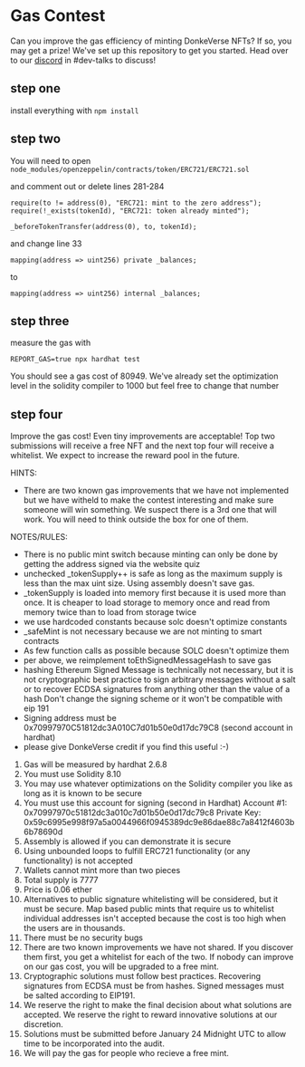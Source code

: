 # Gas Contest

Can you improve the gas efficiency of minting DonkeVerse NFTs? If so, you may get a prize! We've set up this repository to get you started. Head over to our [discord](https://discord.gg/CbH7ywUc) in #dev-talks to discuss!

## step one
install everything with `npm install`

## step two

You will need to open `node_modules/openzeppelin/contracts/token/ERC721/ERC721.sol`

and comment out or delete lines 281-284

```
require(to != address(0), "ERC721: mint to the zero address");
require(!_exists(tokenId), "ERC721: token already minted");

_beforeTokenTransfer(address(0), to, tokenId);
```

and change line 33

```
mapping(address => uint256) private _balances;
```

to 


```
mapping(address => uint256) internal _balances;
```

## step three

measure the gas with

```shell
REPORT_GAS=true npx hardhat test
```

You should see a gas cost of 80949. We've already set the optimization level in the solidity compiler to 1000 but feel free to change that number

## step four

Improve the gas cost! Even tiny improvements are acceptable! Top two submissions will receive a free NFT and the next top four will receive a whitelist. We expect to increase the reward pool in the future.


HINTS:

- There are two known gas improvements that we have not implemented but we have witheld to make the contest interesting and make sure someone will win something. We suspect there is a 3rd one that will work. You will need to think outside the box for one of them.

NOTES/RULES:

- There is no public mint switch because minting can only be
  done by getting the address signed via the website quiz
- unchecked \_tokenSupply++ is safe as long as the maximum
  supply is less than the max uint size. Using assembly doesn't save gas.
- \_tokenSupply is loaded into memory first because it is used more than
  once. It is cheaper to load storage to memory once and read from memory
  twice than to load from storage twice
- we use hardcoded constants because solc doesn't optimize constants
- \_safeMint is not necessary because we are not minting to smart contracts
- As few function calls as possible because SOLC doesn't optimize them
- per above, we reimplement toEthSignedMessageHash to save gas
- hashing Ethereum Signed Message is technically not necessary, but it is not
  cryptographic best practice to sign arbitrary
  messages without a salt or to recover ECDSA signatures from anything other
  than the value of a hash
  Don't change the signing scheme or it won't be compatible with eip 191
- Signing address must be 0x70997970C51812dc3A010C7d01b50e0d17dc79C8 (second account in hardhat)
- please give DonkeVerse credit if you find this useful :-)

1. Gas will be measured by hardhat 2.6.8
2. You must use Solidity 8.10
3. You may use whatever optimizations on the Solidity compiler you like as long as it is known to be secure
4. You must use this account for signing (second in Hardhat)
Account #1: 0x70997970c51812dc3a010c7d01b50e0d17dc79c8
Private Key: 0x59c6995e998f97a5a0044966f0945389dc9e86dae88c7a8412f4603b6b78690d
5. Assembly is allowed if you can demonstrate it is secure
6. Using unbounded loops to fulfill ERC721 functionality (or any functionality) is not accepted
7. Wallets cannot mint more than two pieces
8. Total supply is 7777
9. Price is 0.06 ether
10. Alternatives to public signature whitelisting will be considered, but it must be secure. Map based public mints that require us to whitelist individual addresses isn't accepted because the cost is too high when the users are in thousands.
11. There must be no security bugs
12. There are two known improvements we have not shared. If you discover them first, you get a whitelist for each of the two. If nobody can improve on our gas cost, you will be upgraded to a free mint.
13. Cryptographic solutions must follow best practices. Recovering signatures from ECDSA must be from hashes. Signed messages must be salted according to EIP191.
14. We reserve the right to make the final decision about what solutions are accepted. We reserve the right to reward innovative solutions at our discretion.
15. Solutions must be submitted before January 24 Midnight UTC to allow time to be incorporated into the audit.
16. We will pay the gas for people who recieve a free mint.
